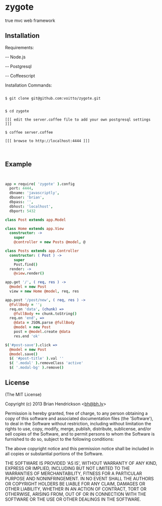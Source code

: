 
# zygote

  true mvc web framework

## Installation

Requirements:

 -- Node.js
 
 -- Postgresql
 
 -- Coffeescript

Installation Commands:

```

$ git clone git@github.com:voitto/zygote.git


$ cd zygote

[[[ edit the server.coffee file to add your own postgresql settings ]]]

$ coffee server.coffee

[[[ browse to http://localhost:4444 ]]]



```

## Example

```coffeescript


app = require( 'zygote' ).config
  port: 4444,
  dbname: 'javascriptly',
  dbuser: 'brian',
  dbpass: '',
  dbhost: 'localhost',
  dbport: 5432

class Post extends app.Model

class Home extends app.View
  constructor: ->
    super
    @controller = new Posts @model, @

class Posts extends app.Controller
  constructor: ( Post ) ->
    super
    Post.find()
  render: ->
    @view.render()

app.get '/', ( req, res ) ->
  @model = new Post
  view = new Home @model, req, res

app.post '/post/new', ( req, res ) ->
  @fullBody = '';
  req.on 'data', (chunk) =>
    @fullBody += chunk.toString()
  req.on 'end', =>
    @data = JSON.parse @fullBody
    @model = new Post
    post = @model.create @data
    res.end 'ok'

$('#post-save').click =>
  @model = new Post
  @model.save()
  $( '#post-title' ).val ''
  $( '.modal' ).removeClass 'active'
  $( '.modal-bg' ).remove()


```

## License 

(The MIT License)

Copyright (c) 2013 Brian Hendrickson &lt;bh@bh.ly&gt;

Permission is hereby granted, free of charge, to any person obtaining
a copy of this software and associated documentation files (the
'Software'), to deal in the Software without restriction, including
without limitation the rights to use, copy, modify, merge, publish,
distribute, sublicense, and/or sell copies of the Software, and to
permit persons to whom the Software is furnished to do so, subject to
the following conditions:

The above copyright notice and this permission notice shall be
included in all copies or substantial portions of the Software.

THE SOFTWARE IS PROVIDED 'AS IS', WITHOUT WARRANTY OF ANY KIND,
EXPRESS OR IMPLIED, INCLUDING BUT NOT LIMITED TO THE WARRANTIES OF
MERCHANTABILITY, FITNESS FOR A PARTICULAR PURPOSE AND NONINFRINGEMENT.
IN NO EVENT SHALL THE AUTHORS OR COPYRIGHT HOLDERS BE LIABLE FOR ANY
CLAIM, DAMAGES OR OTHER LIABILITY, WHETHER IN AN ACTION OF CONTRACT,
TORT OR OTHERWISE, ARISING FROM, OUT OF OR IN CONNECTION WITH THE
SOFTWARE OR THE USE OR OTHER DEALINGS IN THE SOFTWARE.


